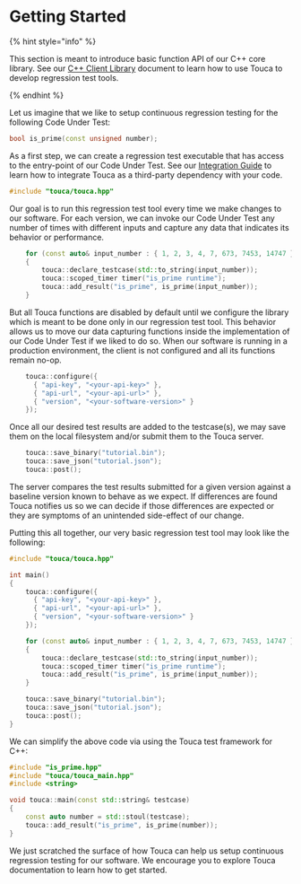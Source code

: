 # Getting Started

{% hint style="info" %}

This section is meant to introduce basic function API of our C++ core library.
See our [C++ Client Library](cpp-library.md) document to learn how to use Touca
to develop regression test tools.

{% endhint %}

Let us imagine that we like to setup continuous regression testing for the
following Code Under Test:

```cpp
bool is_prime(const unsigned number);
```

As a first step, we can create a regression test executable that has access to
the entry-point of our Code Under Test. See our
[Integration Guide](Integration.md) to learn how to integrate Touca as a
third-party dependency with your code.

```cpp
#include "touca/touca.hpp"
```

Our goal is to run this regression test tool every time we make changes to our
software. For each version, we can invoke our Code Under Test any number of
times with different inputs and capture any data that indicates its behavior or
performance.

```cpp
    for (const auto& input_number : { 1, 2, 3, 4, 7, 673, 7453, 14747 }))
    {
        touca::declare_testcase(std::to_string(input_number));
        touca::scoped_timer timer("is_prime runtime");
        touca::add_result("is_prime", is_prime(input_number));
    }
```

But all Touca functions are disabled by default until we configure the library
which is meant to be done only in our regression test tool. This behavior allows
us to move our data capturing functions inside the implementation of our Code
Under Test if we liked to do so. When our software is running in a production
environment, the client is not configured and all its functions remain no-op.

```cpp
    touca::configure({
      { "api-key", "<your-api-key>" },
      { "api-url", "<your-api-url>" },
      { "version", "<your-software-version>" }
    });
```

Once all our desired test results are added to the testcase\(s\), we may save
them on the local filesystem and/or submit them to the Touca server.

```cpp
    touca::save_binary("tutorial.bin");
    touca::save_json("tutorial.json");
    touca::post();
```

The server compares the test results submitted for a given version against a
baseline version known to behave as we expect. If differences are found Touca
notifies us so we can decide if those differences are expected or they are
symptoms of an unintended side-effect of our change.

Putting this all together, our very basic regression test tool may look like the
following:

```cpp
#include "touca/touca.hpp"

int main()
{
    touca::configure({
      { "api-key", "<your-api-key>" },
      { "api-url", "<your-api-url>" },
      { "version", "<your-software-version>" }
    });

    for (const auto& input_number : { 1, 2, 3, 4, 7, 673, 7453, 14747 }))
    {
        touca::declare_testcase(std::to_string(input_number));
        touca::scoped_timer timer("is_prime runtime");
        touca::add_result("is_prime", is_prime(input_number));
    }

    touca::save_binary("tutorial.bin");
    touca::save_json("tutorial.json");
    touca::post();
}
```

We can simplify the above code via using the Touca test framework for C++:

```cpp
#include "is_prime.hpp"
#include "touca/touca_main.hpp"
#include <string>

void touca::main(const std::string& testcase)
{
    const auto number = std::stoul(testcase);
    touca::add_result("is_prime", is_prime(number));
}
```

We just scratched the surface of how Touca can help us setup continuous
regression testing for our software. We encourage you to explore Touca
documentation to learn how to get started.
